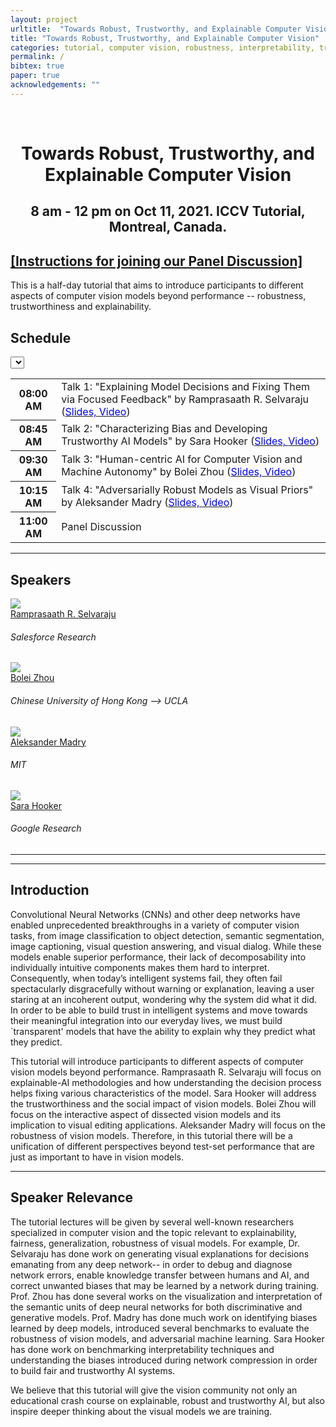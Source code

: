 ```yaml
---
layout: project
urltitle:  "Towards Robust, Trustworthy, and Explainable Computer Vision"
title: "Towards Robust, Trustworthy, and Explainable Computer Vision"
categories: tutorial, computer vision, robustness, interpretability, trustworthy, explainability, natural language, grounding, machine learning, iccv, 2021
permalink: /
bibtex: true
paper: true
acknowledgements: ""
---
```


<br />
<div class="row">
  <div class="col-xs-12">
    <center><h1>Towards Robust, Trustworthy, and Explainable Computer Vision</h1></center>
    <center><h2>8 am - 12 pm on Oct 11, 2021. ICCV Tutorial, Montreal, Canada.</h2></center>
  </div>
</div>

<h2><a href="https://www.eventscribe.net/2021/ICCV/agenda.asp?startdate=10/11/2021&enddate=10/11/2021&BCFO=Tu&pfp=Tutorials&tn=&cpf2=&cus2=&pta=" target="_blank">[Instructions for joining our Panel Discussion]</a></h2>

<div class="row">
    <div class="col-xs-12">
        <p>
	  This is a half-day tutorial that aims to introduce participants to different aspects of computer vision models beyond performance -- robustness, trustworthiness and explainability. 
        </p>
    </div>
</div>

<div class="row" id="schedule">
  <div class="col-md-4 col-xs-12">
    <h2>Schedule</h2>
  </div>
  <div class="col-md-8 col-xs-12">
      <select id="timezone-select" class="form-control"></select>
  </div>
</div>
<div class="row">
  <div class="col-xs-12">
    <table class="table table-striped" id="schedule-table">
    <tbody>
    <tr> <th scope="row" data-time="08:00">08:00 AM</th> <td>Talk 1: "Explaining Model Decisions and Fixing Them via Focused Feedback" by Ramprasaath R. Selvaraju (<a href="https://drive.google.com/file/d/15q2XbypMB7PlRAQaEqA9pXzvb4xdpTmL/view?usp=sharing"><span style="color:blue">Slides, </span> </a> <a href="https://youtu.be/rI--agyHEoE"> <span style="color:blue">Video</span></a>)</td></tr>
    <tr> <th scope="row" data-time="08:45">08:45 AM</th> <td>Talk 2: "Characterizing Bias and Developing Trustworthy AI Models" by Sara Hooker  (<a href="https://drive.google.com/file/d/1iz75ySbHZXtCFNB8dGgtoaL3h3V6VUsO/view?usp=sharing"><span style="color:blue">Slides, </span> </a> <a href="https://youtu.be/-dIP0jZWvbA"> <span style="color:blue">Video</span></a>)</td></tr>
    <tr> <th scope="row" data-time="09:30">09:30 AM</th> <td>Talk 3: "Human-centric AI for Computer Vision and Machine Autonomy" by Bolei Zhou (<a href="https://drive.google.com/file/d/1Xzwy4bKbk1O4L7sV6D9xSUewdB3hHynS/view?usp=sharing"><span style="color:blue">Slides, </span> </a> <a href="https://www.youtube.com/watch?v=WJSXpEkNCfs"> <span style="color:blue">Video</span></a>)</td> </tr>
    <tr> <th scope="row" data-time="10:15">10:15 AM</th> <td>Talk 4: "Adversarially Robust Models as Visual Priors" by Aleksander Madry (<a href="https://drive.google.com/file/d/1L4JT7EUr5wPocNutuoXKt38o31DgUErs/view?usp=sharing"><span style="color:blue">Slides, </span> </a> <a href="https://youtu.be/GmHCpFr1EbA"> <span style="color:blue">Video</span></a>)</td></tr>
    <tr> <th scope="row" data-time="11:00">11:00 AM</th> <td>Panel Discussion</td> </tr>
    </tbody>
    </table>
  </div>
</div>
<hr />

<!-- Speakers -->
<div class="row" id="speakers">
  <div class="col-xs-12">
    <h2>Speakers</h2>
  </div>
</div>
<div class="row">
  <div class="col-xs-6 col-lg-3">
    <a href="http://ramprs.github.io/">
      <img class="people-pic" src="{{ "/static/img/people/ram.jpg" | prepend:site.baseurl }}">
    </a>
    <div class="people-name">
      <a href="http://ramprs.github.io/">Ramprasaath R. Selvaraju</a>
      <h6>Salesforce Research</h6>
    </div>
  </div>
  <div class="col-xs-6 col-lg-3">
    <a href="http://bzhou.ie.cuhk.edu.hk/">
      <img class="people-pic" src="{{ "/static/img/people/bolei.jpg" | prepend:site.baseurl }}">
    </a>
    <div class="people-name">
      <a href="http://bzhou.ie.cuhk.edu.hk/">Bolei Zhou</a>
      <h6>Chinese University of Hong Kong --> UCLA</h6>
    </div>
  </div>
  <div class="col-xs-6 col-lg-3">
    <a href="https://people.csail.mit.edu/madry/">
      <img class="people-pic" src="{{ "/static/img/people/madry.png" | prepend:site.baseurl }}">
    </a>
    <div class="people-name">
      <a href="https://people.csail.mit.edu/madry/">Aleksander Madry</a>
      <h6>MIT</h6>
    </div>
  </div>
  <div class="col-xs-6 col-lg-3">
    <a href="https://www.sarahooker.me/">
      <img class="people-pic" src="{{ "/static/img/people/sara.png" | prepend:site.baseurl }}">
    </a>
    <div class="people-name">
      <a href="https://www.sarahooker.me/">Sara Hooker</a>
      <h6>Google Research</h6>
    </div>
  </div>
</div>

<hr />

<hr />
<!-- Intro -->
<div class="row" id="intro">
    <div class="col-xs-12">
        <h2>Introduction</h2>
        <p>Convolutional Neural Networks (CNNs) and other deep networks have enabled unprecedented breakthroughs in a variety of computer vision tasks, from image classification to object detection, semantic segmentation, image captioning, visual question answering, and visual dialog. While these models enable superior performance, their lack of decomposability into individually intuitive components makes them hard to interpret. Consequently, when today’s intelligent systems fail, they often fail spectacularly disgracefully without warning or explanation, leaving a user staring at an incoherent output, wondering why the system did what it did. In order to be able to build trust in intelligent systems and move towards their meaningful integration into our everyday lives, we must build `transparent' models that have the ability to explain why they predict what they predict. </p>
        <p>This tutorial will introduce participants to different aspects of computer vision models beyond performance. Ramprasaath R. Selvaraju will focus on explainable-AI methodologies and how understanding the decision process helps fixing various characteristics of the model. Sara Hooker will address the trustworthiness and the social impact of vision models. Bolei Zhou will focus on the interactive aspect of dissected vision models and its implication to visual editing applications. Aleksander Madry will focus on the robustness of vision models. Therefore, in this tutorial there will be a unification of different perspectives beyond test-set performance that are just as important to have in vision models. </p>
    </div>
</div>

<hr />

<!-- Speaker Relevance -->
<div class="row" id="speaker">
    <div class="col-xs-12">
        <h2>Speaker Relevance</h2>
        <p>The tutorial lectures will be given by several well-known researchers specialized in computer vision and the topic relevant to explainability, fairness, generalization, robustness of visual models. 
For example, Dr. Selvaraju has done work on generating visual explanations for decisions emanating from any deep network-- in order to debug and diagnose network errors, enable knowledge transfer between humans and AI, and correct unwanted biases that may be learned by a network during training. Prof. Zhou has done several works on the visualization and interpretation of the semantic units of deep neural networks for both discriminative and generative models. Prof. Madry has done much work on identifying biases learned by deep models, introduced several benchmarks to evaluate the robustness of vision models, and adversarial machine learning.
Sara Hooker has done work on benchmarking interpretability techniques and understanding the biases introduced during network compression in order to build fair and trustworthy AI systems. </p>
        
<p>We believe that this tutorial will give the vision community not only an educational crash course on explainable, robust and trustworthy AI, but also inspire deeper thinking about the visual models we are training. </p>
    </div>
</div>


